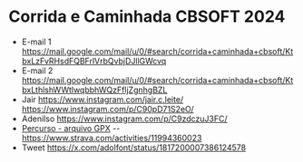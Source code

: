 # Corrida e Caminhada CBSOFT 2024

- E-mail 1 <https://mail.google.com/mail/u/0/#search/corrida+caminhada+cbsoft/KtbxLzFvRHsdFQBFrlVrbQvbjDJllGWcvq>
- E-mail 2 <https://mail.google.com/mail/u/0/#search/corrida+caminhada+cbsoft/KtbxLthlshWWtlwqbbhWQzFfljZgnhgBZL>
- Jair <https://www.instagram.com/jair.c.leite/> <https://www.instagram.com/p/C90pD71S2eO/>
- Adenilso <https://www.instagram.com/p/C9zdczuJ3FC/>
- [Percurso - arquivo GPX](./percurso.gpx) -- <https://www.strava.com/activities/11994360023> 
- Tweet <https://x.com/adolfont/status/1817200007386124578>
